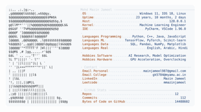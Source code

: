 <picture>
  <source srcset="https://raw.githubusercontent.com/mmazinjameel/mmazinjameel/main/dark_mode.svg?v=1757261414" media="(prefers-color-scheme: dark)">
  <img src="https://raw.githubusercontent.com/mmazinjameel/mmazinjameel/main/light_mode.svg?v=1757261414">
</picture>
